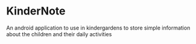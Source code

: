 # KinderNote

An android application to use in kindergardens to store simple information about the children and their daily activities
